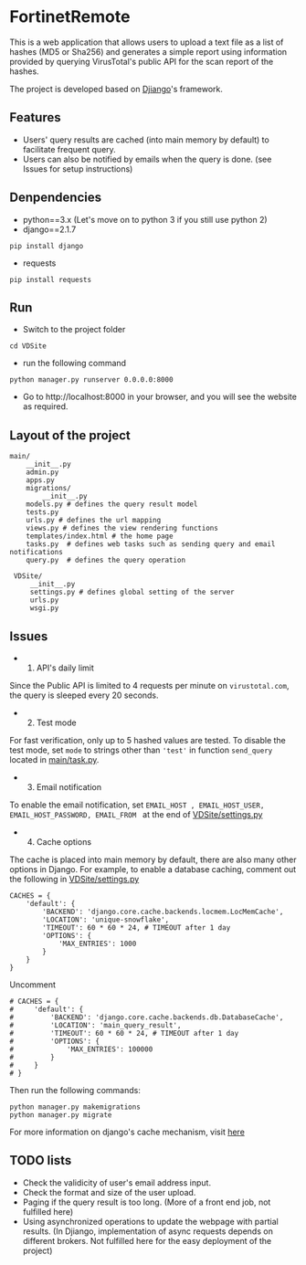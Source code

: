 # FortinetRemote
This is a web application that allows users to upload a text
file as a list of hashes (MD5 or Sha256) and generates a simple report using
information provided by querying VirusTotal's public API for the scan report of the hashes.

The project is developed based on [Djiango](https://www.djangoproject.com/)'s framework.
## Features
* Users' query results are cached (into main memory by default) to facilitate frequent query.
* Users can also be notified by emails when the query is done. (see Issues for setup instructions)
## Denpendencies
* python==3.x (Let's move on to python 3 if you still use python 2)
* django==2.1.7
```
pip install django
```
* requests
```
pip install requests
```

## Run
* Switch to the project folder
```
cd VDSite
```
* run the following command
```
python manager.py runserver 0.0.0.0:8000
```
* Go to http://localhost:8000 in your browser, and you will see the website as required.
## Layout of the project
```
main/
    __init__.py
    admin.py
    apps.py
    migrations/
        __init__.py
    models.py # defines the query result model
    tests.py
    urls.py # defines the url mapping
    views.py # defines the view rendering functions
    templates/index.html # the home page
    tasks.py  # defines web tasks such as sending query and email notifications
    query.py  # defines the query operation
    
 VDSite/
     __init__.py
     settings.py # defines global setting of the server
     urls.py
     wsgi.py
```

## Issues
* 1. API's daily limit

Since the Public API is limited to 4 requests per minute on `virustotal.com`, the query is sleeped every 20 seconds.
* 2. Test mode

For fast verification, only up to 5 hashed values are tested. To disable the test mode, set `mode` to strings other than `'test'` in function `send_query` located in [main/task.py](VDSite/main/tasks.py).
* 3. Email notification

To enable the email notification, set `EMAIL_HOST , EMAIL_HOST_USER, EMAIL_HOST_PASSWORD, EMAIL_FROM ` at the end of [VDSite/settings.py](VDSite/VDSite/settings.py)
* 4. Cache options

The cache is placed into main memory by default, there are also many other options in Django. For example, to enable a database caching, comment out the following in [VDSite/settings.py](VDSite/VDSite/settings.py)
```
CACHES = {
    'default': {
        'BACKEND': 'django.core.cache.backends.locmem.LocMemCache',
        'LOCATION': 'unique-snowflake',
        'TIMEOUT': 60 * 60 * 24, # TIMEOUT after 1 day
        'OPTIONS': {
            'MAX_ENTRIES': 1000
        }
    }
}
```
Uncomment
```
# CACHES = {
#     'default': {
#         'BACKEND': 'django.core.cache.backends.db.DatabaseCache',
#         'LOCATION': 'main_query_result',
#         'TIMEOUT': 60 * 60 * 24, # TIMEOUT after 1 day
#         'OPTIONS': {
#             'MAX_ENTRIES': 100000
#         }
#     }
# }
```
Then run the following commands:
```
python manager.py makemigrations
python manager.py migrate
```
For more information on django's cache mechanism, visit [here](https://docs.djangoproject.com/en/2.1/topics/cache/)

## TODO lists
* Check the validicity of user's email address input.
* Check the format and size of the user upload. 
* Paging if the query result is too long. (More of a front end job, not fulfilled here)
* Using asynchronized operations to update the webpage with partial results. (In Djiango, implementation of async requests depends on different brokers. Not fulfilled here for the easy deployment of the project)

